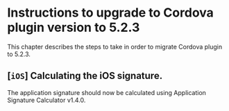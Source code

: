 # Instructions to upgrade to Cordova plugin version to 5.2.3

This chapter describes the steps to take in order to migrate Cordova plugin to 5.2.3.

## [`iOS`] Calculating the iOS signature.

The application signature should now be calculated using Application Signature Calculator v1.4.0. 